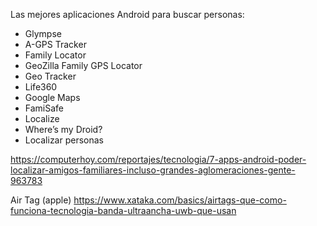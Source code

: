 Las mejores aplicaciones Android para buscar personas:

- Glympse
- A-GPS Tracker
- Family Locator
- GeoZilla Family GPS Locator
- Geo Tracker
- Life360
- Google Maps
- FamiSafe
- Localize
- Where’s my Droid?
- Localizar personas

https://computerhoy.com/reportajes/tecnologia/7-apps-android-poder-localizar-amigos-familiares-incluso-grandes-aglomeraciones-gente-963783

Air Tag (apple)
https://www.xataka.com/basics/airtags-que-como-funciona-tecnologia-banda-ultraancha-uwb-que-usan
